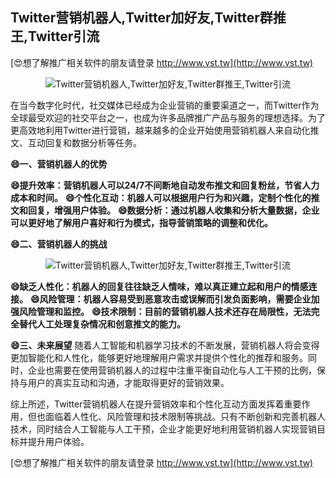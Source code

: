 ## **Twitter营销机器人,Twitter加好友,Twitter群推王,Twitter引流**

[😍想了解推广相关软件的朋友请登录 http://www.vst.tw](http://www.vst.tw)

 <center><img src="https://vst.tw/MP4/tuiguang/png/8.png" alt="Twitter营销机器人,Twitter加好友,Twitter群推王,Twitter引流"></center>

在当今数字化时代，社交媒体已经成为企业营销的重要渠道之一，而Twitter作为全球最受欢迎的社交平台之一，也成为许多品牌推广产品与服务的理想选择。为了更高效地利用Twitter进行营销，越来越多的企业开始使用营销机器人来自动化推文、互动回复和数据分析等任务。

**😄一、营销机器人的优势**

**😄提升效率：营销机器人可以24/7不间断地自动发布推文和回复粉丝，节省人力成本和时间。**
**😄个性化互动：机器人可以根据用户行为和兴趣，定制个性化的推文和回复，增强用户体验。**
**😄数据分析：通过机器人收集和分析大量数据，企业可以更好地了解用户喜好和行为模式，指导营销策略的调整和优化。**

**😄二、营销机器人的挑战**

 <center><img src="https://vst.tw/MP4/tuiguang/png/3.png" alt="Twitter营销机器人,Twitter加好友,Twitter群推王,Twitter引流"></center>

**😄缺乏人性化：机器人的回复往往缺乏人情味，难以真正建立起和用户的情感连接。**
**😄风险管理：机器人容易受到恶意攻击或误解而引发负面影响，需要企业加强风险管理和监控。**
**😄技术限制：目前的营销机器人技术还存在局限性，无法完全替代人工处理复杂情况和创意推文的能力。**

**😄三、未来展望**
随着人工智能和机器学习技术的不断发展，营销机器人将会变得更加智能化和人性化，能够更好地理解用户需求并提供个性化的推荐和服务。同时，企业也需要在使用营销机器人的过程中注重平衡自动化与人工干预的比例，保持与用户的真实互动和沟通，才能取得更好的营销效果。

综上所述，Twitter营销机器人在提升营销效率和个性化互动方面发挥着重要作用，但也面临着人性化、风险管理和技术限制等挑战。只有不断创新和完善机器人技术，同时结合人工智能与人工干预，企业才能更好地利用营销机器人实现营销目标并提升用户体验。

[😍想了解推广相关软件的朋友请登录 http://www.vst.tw](http://www.vst.tw)



